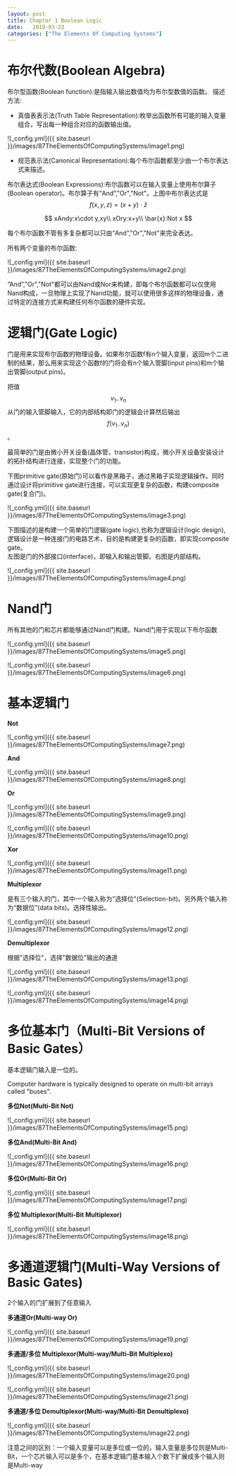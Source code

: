 ```yaml
---
layout: post
title: Chapter 1 Boolean Logic
date:   2019-03-23
categories: ["The Elements Of Computing Systems"]
---
```


# 布尔代数(Boolean Algebra)  

布尔型函数(Boolean function):是指输入输出数值均为布尔型数值的函数。
描述方法:
+ 真值表表示法(Truth Table Representation):枚举出函数所有可能的输入变量组合，写出每一种组合对应的函数输出值。

![_config.yml]({{ site.baseurl }}/images/87TheElementsOfComputingSystems/image1.png)  

+ 规范表示法(Canonical Representation):每个布尔函数都至少由一个布尔表达式来描述。

布尔表达式(Boolean Expressions):布尔函数可以在输入变量上使用布尔算子(Boolean operator)。布尔算子有“And”,"Or","Not"。上图中布尔表达式是$$f(x,y,z)=(x+y)\cdot \bar{z}$$

$$
xAndy:x\cdot y,xy\\
xOry:x+y\\
\bar{x}:Not x
$$

每个布尔函数不管有多复杂都可以只由“And”,"Or","Not"来完全表达。

所有两个变量的布尔函数:  

![_config.yml]({{ site.baseurl }}/images/87TheElementsOfComputingSystems/image2.png) 

“And”,"Or","Not"都可以由Nand或Nor来构建，即每个布尔函数都可以仅使用Nand构成，一旦物理上实现了Nand功能，就可以使用很多这样的物理设备，通过特定的连接方式来构建任何布尔函数的硬件实现。  

# 逻辑门(Gate Logic)

门是用来实现布尔函数的物理设备。如果布尔函数f有n个输入变量，返回m个二进制的结果，那么用来实现这个函数f的门将会有n个输入管脚(input pins)和m个输出管脚(output pins)。 

把值$$v_{1}..v_{n}$$从门的输入管脚输入，它的内部结构即门的逻辑会计算然后输出$$f(v_{1}..v_{n})$$。  

最简单的门是由微小开关设备(晶体管，transistor)构成，微小开关设备安装设计的拓扑结构进行连接，实现整个门的功能。  

下图primitive gate(原始门)可以看作是黑箱子，通过黑箱子实现逻辑操作。同时通过设计将primitive gate进行连接，可以实现更复杂的函数，构建composite gate(复合门)。 

![_config.yml]({{ site.baseurl }}/images/87TheElementsOfComputingSystems/image3.png) 

下图描述的是构建一个简单的门逻辑(gate logic),也称为逻辑设计(logic design),逻辑设计是一种连接门的电路艺术，目的是构建更复杂的函数，即实现composite gate。  
左图是门的外部接口(interface)，即输入和输出管脚。右图是内部结构。

![_config.yml]({{ site.baseurl }}/images/87TheElementsOfComputingSystems/image4.png)  

# Nand门  

所有其他的门和芯片都能够通过Nand门构建。Nand门用于实现以下布尔函数 

![_config.yml]({{ site.baseurl }}/images/87TheElementsOfComputingSystems/image5.png) 

![_config.yml]({{ site.baseurl }}/images/87TheElementsOfComputingSystems/image6.png) 

# 基本逻辑门

**Not**  

![_config.yml]({{ site.baseurl }}/images/87TheElementsOfComputingSystems/image7.png) 

**And**  

![_config.yml]({{ site.baseurl }}/images/87TheElementsOfComputingSystems/image8.png) 

**Or**  

![_config.yml]({{ site.baseurl }}/images/87TheElementsOfComputingSystems/image9.png) 

![_config.yml]({{ site.baseurl }}/images/87TheElementsOfComputingSystems/image10.png) 

**Xor**  

![_config.yml]({{ site.baseurl }}/images/87TheElementsOfComputingSystems/image11.png) 

**Multiplexor**   

是有三个输入的门，其中一个输入称为"选择位"(Selection-bit)。另外两个输入称为“数据位”(data bits)。选择性输出。

![_config.yml]({{ site.baseurl }}/images/87TheElementsOfComputingSystems/image12.png)

**Demultiplexor** 

根据"选择位"，选择"数据位"输出的通道 

![_config.yml]({{ site.baseurl }}/images/87TheElementsOfComputingSystems/image13.png) 

![_config.yml]({{ site.baseurl }}/images/87TheElementsOfComputingSystems/image14.png) 

# 多位基本门（Multi-Bit Versions of Basic Gates）  

基本逻辑门输入是一位的。

Computer hardware is typically designed to operate on multi-bit arrays called "buses".

**多位Not(Multi-Bit Not)**  

![_config.yml]({{ site.baseurl }}/images/87TheElementsOfComputingSystems/image15.png) 

**多位And(Multi-Bit And)**  

![_config.yml]({{ site.baseurl }}/images/87TheElementsOfComputingSystems/image16.png) 

**多位Or(Multi-Bit Or)** 

![_config.yml]({{ site.baseurl }}/images/87TheElementsOfComputingSystems/image17.png) 

**多位 Multiplexor(Multi-Bit Multiplexor)**  

![_config.yml]({{ site.baseurl }}/images/87TheElementsOfComputingSystems/image18.png) 

# 多通道逻辑门(Multi-Way Versions of Basic Gates)   

2个输入的门扩展到了任意输入

**多通道Or(Multi-way Or)** 

![_config.yml]({{ site.baseurl }}/images/87TheElementsOfComputingSystems/image19.png) 

**多通道/多位 Multiplexor(Multi-way/Multi-Bit Multiplexo)** 

![_config.yml]({{ site.baseurl }}/images/87TheElementsOfComputingSystems/image20.png)  

![_config.yml]({{ site.baseurl }}/images/87TheElementsOfComputingSystems/image21.png) 

**多通道/多位 Demultiplexor(Multi-way/Multi-Bit Demultiplexo)** 

![_config.yml]({{ site.baseurl }}/images/87TheElementsOfComputingSystems/image22.png)  


注意之间的区别：一个输入变量可以是多位或一位的，输入变量是多位则是Multi-Bit，一个芯片输入可以是多个，在基本逻辑门基本输入个数下扩展成多个输入则是Multi-way


